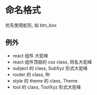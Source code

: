 # 命名格式

优先使用蛇形, 如 btn_box

## 例外

-   react 组件 大驼峰
-   react 组件顶层的 css class, 同名大驼峰
-   subject 的 class, SubXyz 形式大驼峰
-   router 的 class, Rt
-   style 的 theme 的 class, Theme
-   tool 的 class, ToolXyz 形式大驼峰
